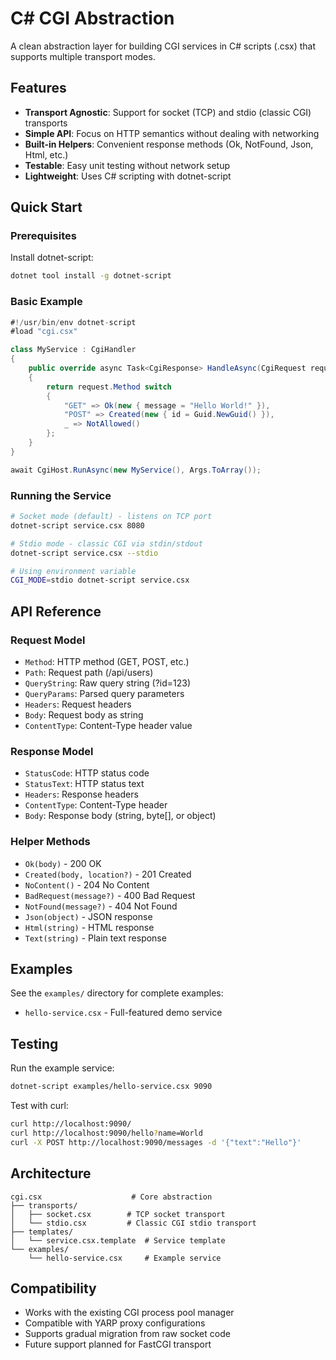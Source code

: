 # C# CGI Abstraction

A clean abstraction layer for building CGI services in C# scripts (.csx) that supports multiple transport modes.

## Features

- **Transport Agnostic**: Support for socket (TCP) and stdio (classic CGI) transports
- **Simple API**: Focus on HTTP semantics without dealing with networking
- **Built-in Helpers**: Convenient response methods (Ok, NotFound, Json, Html, etc.)
- **Testable**: Easy unit testing without network setup
- **Lightweight**: Uses C# scripting with dotnet-script

## Quick Start

### Prerequisites

Install dotnet-script:
```bash
dotnet tool install -g dotnet-script
```

### Basic Example

```csharp
#!/usr/bin/env dotnet-script
#load "cgi.csx"

class MyService : CgiHandler
{
    public override async Task<CgiResponse> HandleAsync(CgiRequest request)
    {
        return request.Method switch
        {
            "GET" => Ok(new { message = "Hello World!" }),
            "POST" => Created(new { id = Guid.NewGuid() }),
            _ => NotAllowed()
        };
    }
}

await CgiHost.RunAsync(new MyService(), Args.ToArray());
```

### Running the Service

```bash
# Socket mode (default) - listens on TCP port
dotnet-script service.csx 8080

# Stdio mode - classic CGI via stdin/stdout
dotnet-script service.csx --stdio

# Using environment variable
CGI_MODE=stdio dotnet-script service.csx
```

## API Reference

### Request Model
- `Method`: HTTP method (GET, POST, etc.)
- `Path`: Request path (/api/users)
- `QueryString`: Raw query string (?id=123)
- `QueryParams`: Parsed query parameters
- `Headers`: Request headers
- `Body`: Request body as string
- `ContentType`: Content-Type header value

### Response Model
- `StatusCode`: HTTP status code
- `StatusText`: HTTP status text
- `Headers`: Response headers
- `ContentType`: Content-Type header
- `Body`: Response body (string, byte[], or object)

### Helper Methods
- `Ok(body)` - 200 OK
- `Created(body, location?)` - 201 Created
- `NoContent()` - 204 No Content
- `BadRequest(message?)` - 400 Bad Request
- `NotFound(message?)` - 404 Not Found
- `Json(object)` - JSON response
- `Html(string)` - HTML response
- `Text(string)` - Plain text response

## Examples

See the `examples/` directory for complete examples:
- `hello-service.csx` - Full-featured demo service

## Testing

Run the example service:
```bash
dotnet-script examples/hello-service.csx 9090
```

Test with curl:
```bash
curl http://localhost:9090/
curl http://localhost:9090/hello?name=World
curl -X POST http://localhost:9090/messages -d '{"text":"Hello"}'
```

## Architecture

```
cgi.csx                    # Core abstraction
├── transports/
│   ├── socket.csx        # TCP socket transport
│   └── stdio.csx         # Classic CGI stdio transport
├── templates/
│   └── service.csx.template  # Service template
└── examples/
    └── hello-service.csx     # Example service
```

## Compatibility

- Works with the existing CGI process pool manager
- Compatible with YARP proxy configurations
- Supports gradual migration from raw socket code
- Future support planned for FastCGI transport